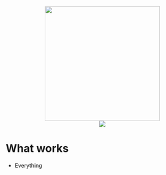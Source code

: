 <p align="center">
    <img src = "https://cdn.jim-nielsen.com/macos/1024/macos-sequoia-2024-10-08.png" height="300" width="300"> <br \>
    <img src = "https://upload.wikimedia.org/wikipedia/commons/thumb/6/66/MacOS_Sequoia_Logo_2024.svg/640px-MacOS_Sequoia_Logo_2024.svg.png">
</p>

# What works

* Everything